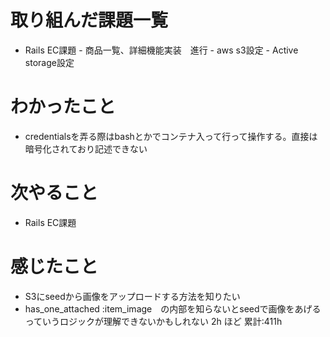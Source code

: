 # 取り組んだ課題一覧
- Rails EC課題
      - 商品一覧、詳細機能実装　進行
      - aws s3設定
      - Active storage設定
# わかったこと
- credentialsを弄る際はbashとかでコンテナ入って行って操作する。直接は暗号化されており記述できない
# 次やること
- Rails EC課題
# 感じたこと
- S3にseedから画像をアップロードする方法を知りたい
-  has_one_attached :item_image　の内部を知らないとseedで画像をあげるっていうロジックが理解できないかもしれない
2h ほど
累計:411h




